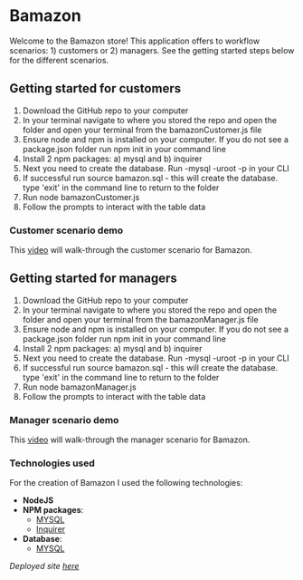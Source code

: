 # Bamazon

Welcome to the Bamazon store! This application offers to workflow scenarios: 1) customers or 2) managers. See the getting started steps below for the different scenarios.

## Getting started for customers

1) Download the GitHub repo to your computer
2) In your terminal navigate to where you stored the repo and open the folder and open your terminal from the bamazonCustomer.js file
3) Ensure node and npm is installed on your computer. If you do not see a package.json folder run npm init in your command line
4) Install 2 npm packages: a) mysql and b) inquirer
5) Next you need to create the database. Run -mysql -uroot -p in your CLI
6) If successful run source bamazon.sql - this will create the database. type 'exit' in the command line to return to the folder
7) Run node bamazonCustomer.js
8) Follow the prompts to interact with the table data

### Customer scenario demo
This [video]() will walk-through the customer scenario for Bamazon.

## Getting started for managers

1) Download the GitHub repo to your computer
2) In your terminal navigate to where you stored the repo and open the folder and open your terminal from the bamazonManager.js file
3) Ensure node and npm is installed on your computer. If you do not see a package.json folder run npm init in your command line
4) Install 2 npm packages: a) mysql and b) inquirer
5) Next you need to create the database. Run -mysql -uroot -p in your CLI
6) If successful run source bamazon.sql - this will create the database. type 'exit' in the command line to return to the folder
7) Run node bamazonManager.js
8) Follow the prompts to interact with the table data

### Manager scenario demo
This [video]() will walk-through the manager scenario for Bamazon.


### Technologies used

For the creation of Bamazon I used the following technologies:
- **NodeJS**
- **NPM packages**:
    - [MYSQL](https://www.npmjs.com/package/mysql)
    - [Inquirer](https://www.npmjs.com/package/inquirer)
- **Database**:
    - [MYSQL](https://www.mysql.com/)

*Deployed site [here](https://jennhenn18.github.io/liri-node-app/)*